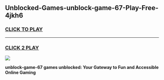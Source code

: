 
## Unblocked-Games-unblock-game-67-Play-Free-4jkh6
<h3>
<a href="https://premium76.site?title=unblock-game-67&ref=18A">CLICK TO PLAY</a></h3>
<hr>

<h3>
<a href="https://premium76.site?title=unblock-game-67&ref=18A">CLICK 2 PLAY</a>
  
</h3>

<a href="https://premium76.site?title=unblock-game-67&ref=18A"><img src="https://clearcache.store/games.png"></a>


**unblock-game-67 games unblocked: Your Gateway to Fun and Accessible Online Gaming**
